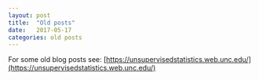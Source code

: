 ```yaml
---
layout: post
title:  "Old posts"
date:   2017-05-17
categories: old posts
---
```


For some old blog posts see: [https://unsupervisedstatistics.web.unc.edu/](https://unsupervisedstatistics.web.unc.edu/)